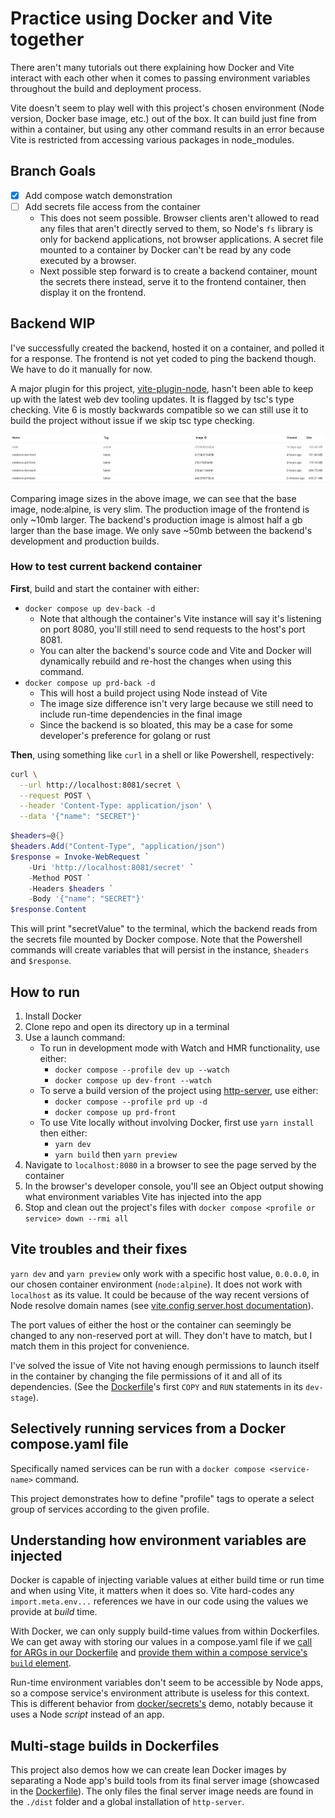 # Practice using Docker and Vite together

There aren't many tutorials out there explaining how Docker and Vite interact with each other when it comes to passing environment variables throughout the build and deployment process.

Vite doesn't seem to play well with this project's chosen environment (Node version, Docker base image, etc.) out of the box.  It can build just fine from within a container, but using any other command results in an error because Vite is restricted from accessing various packages in node_modules.

## Branch Goals

- [x] Add compose watch demonstration
- [ ] Add secrets file access from the container
    - This does not seem possible.  Browser clients aren't allowed to read any files that aren't directly served to them, so Node's `fs` library is only for backend applications, not browser applications.  A secret file mounted to a container by Docker can't be read by any code executed by a browser.
    - Next possible step forward is to create a backend container, mount the secrets there instead, serve it to the frontend container, then display it on the frontend.

## Backend WIP

I've successfully created the backend, hosted it on a container, and polled it for a response.  The frontend is not yet coded to ping the backend though.  We have to do it manually for now. 

A major plugin for this project, [vite-plugin-node](https://github.com/axe-me/vite-plugin-node), hasn't been able to keep up with the latest web dev tooling updates.  It is flagged by tsc's type checking.  Vite 6 is mostly backwards compatible so we can still use it to build the project without issue if we skip tsc type checking.

![size comparison](./imgs/001.jpg)

Comparing image sizes in the above image, we can see that the base image, node:alpine, is very slim.  The production image of the frontend is only ~10mb larger.  The backend's production image is almost half a gb larger than the base image.  We only save ~50mb between the backend's development and production builds.

### How to test current backend container

**First**, build and start the container with either:
- `docker compose up dev-back -d`
    - Note that although the container's Vite instance will say it's listening on port 8080, you'll still need to send requests to the host's port 8081.
    - You can alter the backend's source code and Vite and Docker will dynamically rebuild and re-host the changes when using this command.
- `docker compose up prd-back -d`
    - This will host a build project using Node instead of Vite
    - The image size difference isn't very large because we still need to include run-time dependencies in the final image
    - Since the backend is so bloated, this may be a case for some developer's preference for golang or rust

**Then**, using something like `curl` in a shell or like Powershell, respectively:

```bash
curl \
  --url http://localhost:8081/secret \
  --request POST \
  --header 'Content-Type: application/json' \
  --data '{"name": "SECRET"}'
```

```powershell
$headers=@{}
$headers.Add("Content-Type", "application/json")
$response = Invoke-WebRequest `
    -Uri 'http://localhost:8081/secret' `
    -Method POST `
    -Headers $headers `
    -Body '{"name": "SECRET"}'
$response.Content
```

This will print "secretValue" to the terminal, which the backend reads from the secrets file mounted by Docker compose.  Note that the Powershell commands will create variables that will persist in the instance, `$headers` and `$response`.

## How to run

1. Install Docker
2. Clone repo and open its directory up in a terminal
3. Use a launch command:
    - To run in development mode with Watch and HMR functionality, use either:
        - `docker compose --profile dev up --watch`
        - `docker compose up dev-front --watch`
    - To serve a build version of the project using [http-server](https://github.com/http-party/http-server), use either:
        - `docker compose --profile prd up -d`
        - `docker compose up prd-front`
    - To use Vite locally without involving Docker, first use `yarn install` then either:
        - `yarn dev`
        - `yarn build` then `yarn preview` 
4. Navigate to `localhost:8080` in a browser to see the page served by the container
5. In the browser's developer console, you'll see an Object output showing what environment variables Vite has injected into the app
6. Stop and clean out the project's files with `docker compose <profile or service> down --rmi all`

## Vite troubles and their fixes

`yarn dev` and `yarn preview` only work with a specific host value, `0.0.0.0`, in our chosen container environment (`node:alpine`).  It does not work with `localhost` as its value.  It could be because of the way recent versions of Node resolve domain names (see [vite.config server.host documentation](https://vite.dev/config/server-options.html#server-host)).

The port values of either the host or the container can seemingly be changed to any non-reserved port at will.  They don't have to match, but I match them in this project for convenience.

I've solved the issue of Vite not having enough permissions to launch itself in the container by changing the file permissions of it and all of its dependencies. (See the [Dockerfile](./front/Dockerfile)'s first `COPY` and `RUN` statements in its `dev-stage`).

## Selectively running services from a Docker compose.yaml file

Specifically named services can be run with a `docker compose <service-name>` command.

This project demonstrates how to define "profile" tags to operate a select group of services according to the given profile.

## Understanding how environment variables are injected

Docker is capable of injecting variable values at either build time or run time and when using Vite, it matters when it does so.  Vite hard-codes any `import.meta.env...` references we have in our code using the values we provide at *build* time.

With Docker, we can only supply build-time values from within Dockerfiles.  We can get away with storing our values in a compose.yaml file if we [call for ARGs in our Dockerfile](./front/Dockerfile) and [provide them within a compose service's `build` element](./compose.yaml).

Run-time environment variables don't seem to be accessible by Node apps, so a compose service's environment attribute is useless for this context.  This is different behavior from [docker/secrets's](../secrets/) demo, notably because it uses a Node *script* instead of an app.

## Multi-stage builds in Dockerfiles

This project also demos how we can create lean Docker images by separating a Node app's build tools from its final server image (showcased in the [Dockerfile](./front/Dockerfile)).  The only files the final server image needs are found in the `./dist` folder and a global installation of `http-server`.